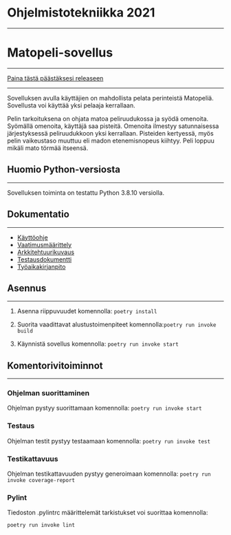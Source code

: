 # Ohjelmistotekniikka 2021

-----------------------
# Matopeli-sovellus

-------------------------------
[Paina tästä päästäksesi releaseen](https://github.com/riikkayoki/ot-harjoitustyo/releases/tag/viikko5)

-------------------------------

Sovelluksen avulla käyttäjien on mahdollista pelata perinteistä Matopeliä.
Sovellusta voi käyttää yksi pelaaja kerrallaan. 

Pelin tarkoituksena on ohjata matoa peliruudukossa ja syödä omenoita. Syömällä omenoita, käyttäjä saa pisteitä.
Omenoita ilmestyy satunnaisessa järjestyksessä peliruudukkoon yksi kerrallaan.
Pisteiden kertyessä, myös pelin vaikeustaso muuttuu eli madon etenemisnopeus kiihtyy.
Peli loppuu mikäli mato törmää itseensä. 

## Huomio Python-versiosta

-------------------------------

Sovelluksen toiminta on testattu Python 3.8.10 versiolla. 

## Dokumentatio

-------------------------------

* [Käyttöohje](https://github.com/riikkayoki/ot-harjoitustyo/blob/master/harjoitustyo/dokumentaatio/kayttoohje.md)
* [Vaatimusmäärittely](https://github.com/riikkayoki/ot-harjoitustyo/blob/master/harjoitustyo/dokumentaatio/vaativuusmaarittely.md)
* [Arkkitehtuurikuvaus](https://github.com/riikkayoki/ot-harjoitustyo/blob/master/harjoitustyo/dokumentaatio/arkkitehtuuri.md)
* [Testausdokumentti](https://github.com/riikkayoki/ot-harjoitustyo/blob/master/harjoitustyo/dokumentaatio/testaus.md)
* [Työaikakirjanpito](https://github.com/riikkayoki/ot-harjoitustyo/blob/master/harjoitustyo/dokumentaatio/tyoaikakirjanpito.md)

## Asennus

-------------------------------

1. Asenna riippuvuudet komennolla: `poetry install`


3. Suorita vaadittavat alustustoimenpiteet komennolla:`poetry run invoke build`


3. Käynnistä sovellus komennolla: `poetry run invoke start`


## Komentorivitoiminnot

------------------------

### Ohjelman suorittaminen

Ohjelman pystyy suorittamaan komennolla: `poetry run invoke start`


### Testaus

Ohjelman testit pystyy testaamaan komennolla: `poetry run invoke test`


### Testikattavuus

Ohjelman testikattavuuden pystyy generoimaan komennolla: `poetry run invoke coverage-report`

### Pylint

Tiedoston .pylintrc määrittelemät tarkistukset voi suorittaa komennolla:

`poetry run invoke lint`



